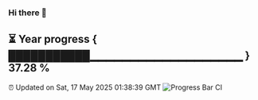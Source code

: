 ### Hi there 👋
⏳ Year progress { ███████████▁▁▁▁▁▁▁▁▁▁▁▁▁▁▁▁▁▁▁ } 37.28 %
---
⏰ Updated on Sat, 17 May 2025 01:38:39 GMT
![Progress Bar CI](https://github.com/liununu/liununu/workflows/Progress%20Bar%20CI/badge.svg)
